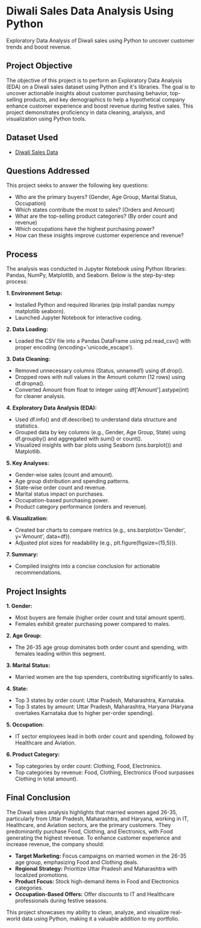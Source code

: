 # Diwali Sales Data Analysis Using Python
Exploratory Data Analysis of Diwali sales using Python to uncover customer trends and boost revenue.

## Project Objective
The objective of this project is to perform an Exploratory Data Analysis (EDA) on a Diwali sales dataset using Python and it's libraries. The goal is to uncover actionable insights about customer purchasing behavior, top-selling products, and key demographics to help a hypothetical company enhance customer experience and boost revenue during festive sales. This project demonstrates proficiency in data cleaning, analysis, and visualization using Python tools.

## Dataset Used
- <a href = "https://github.com/alina-khan-1/Data-Analysis-python/blob/main/Diwali%20Sales%20Data.csv">Diwali Sales Data</a>

## Questions Addressed
This project seeks to answer the following key questions:

- Who are the primary buyers? (Gender, Age Group, Marital Status, Occupation)
- Which states contribute the most to sales? (Orders and Amount)
- What are the top-selling product categories? (By order count and revenue)
- Which occupations have the highest purchasing power?
- How can these insights improve customer experience and revenue?

## Process
The analysis was conducted in Jupyter Notebook using Python libraries: Pandas, NumPy, Matplotlib, and Seaborn. Below is the step-by-step process:

**1. Environment Setup:**
- Installed Python and required libraries (pip install pandas numpy matplotlib seaborn).
- Launched Jupyter Notebook for interactive coding.

**2. Data Loading:**
- Loaded the CSV file into a Pandas DataFrame using pd.read_csv() with proper encoding (encoding='unicode_escape').

**3. Data Cleaning:**
- Removed unnecessary columns (Status, unnamed1) using df.drop().
- Dropped rows with null values in the Amount column (12 rows) using df.dropna().
- Converted Amount from float to integer using df['Amount'].astype(int) for cleaner analysis.

**4. Exploratory Data Analysis (EDA):**
- Used df.info() and df.describe() to understand data structure and statistics.
- Grouped data by key columns (e.g., Gender, Age Group, State) using df.groupby() and aggregated with sum() or count().
- Visualized insights with bar plots using Seaborn (sns.barplot()) and Matplotlib.

**5. Key Analyses:**
- Gender-wise sales (count and amount).
- Age group distribution and spending patterns.
- State-wise order count and revenue.
- Marital status impact on purchases.
- Occupation-based purchasing power.
- Product category performance (orders and revenue).

**6. Visualization:**
- Created bar charts to compare metrics (e.g., sns.barplot(x='Gender', y='Amount', data=df)).
- Adjusted plot sizes for readability (e.g., plt.figure(figsize=(15,5))).
  
**7. Summary:**
- Compiled insights into a concise conclusion for actionable recommendations.

## Project Insights

**1. Gender:**
- Most buyers are female (higher order count and total amount spent).
- Females exhibit greater purchasing power compared to males.
  
**2. Age Group:**
- The 26-35 age group dominates both order count and spending, with females leading within this segment.

**3. Marital Status:**
- Married women are the top spenders, contributing significantly to sales.
  
**4. State:**
- Top 3 states by order count: Uttar Pradesh, Maharashtra, Karnataka.
- Top 3 states by amount: Uttar Pradesh, Maharashtra, Haryana (Haryana overtakes Karnataka due to higher per-order spending).
  
**5. Occupation:**
- IT sector employees lead in both order count and spending, followed by Healthcare and Aviation.
  
**6. Product Category:**
- Top categories by order count: Clothing, Food, Electronics.
- Top categories by revenue: Food, Clothing, Electronics (Food surpasses Clothing in total amount).

## Final Conclusion
The Diwali sales analysis highlights that married women aged 26-35, particularly from Uttar Pradesh, Maharashtra, and Haryana, working in IT, Healthcare, and Aviation sectors, are the primary customers. They predominantly purchase Food, Clothing, and Electronics, with Food generating the highest revenue. To enhance customer experience and increase revenue, the company should:

- **Target Marketing:** Focus campaigns on married women in the 26-35 age group, emphasizing Food and Clothing deals.
- **Regional Strategy:** Prioritize Uttar Pradesh and Maharashtra with localized promotions.
- **Product Focus:** Stock high-demand items in Food and Electronics categories.
- **Occupation-Based Offers:** Offer discounts to IT and Healthcare professionals during festive seasons.
  
This project showcases my ability to clean, analyze, and visualize real-world data using Python, making it a valuable addition to my portfolio.
